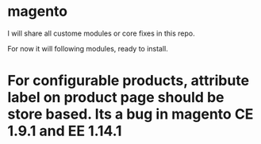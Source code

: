 # magento

I will share all custome modules or core fixes in this repo. 

For now it will following modules, ready to install. 

# For configurable products, attribute label on product page should be store based. Its a bug in magento CE 1.9.1 and EE 1.14.1
